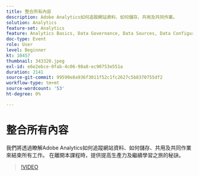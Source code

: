 ```yaml
---
title: 整合所有內容
description: Adobe Analytics如何追蹤網站資料、如何儲存、共用及共同作業。
solution: Analytics
feature-set: Analytics
feature: Analytics Basics, Data Governance, Data Sources, Data Configuration and Collection
doc-type: Event
role: User
level: Beginner
kt: 10457
thumbnail: 343320.jpeg
exl-id: e6e2ebce-0fab-4c06-98a8-ec90753e551a
duration: 2141
source-git-commit: 99590e8a936f3011f52c1fc2627c5b8370755df2
workflow-type: tm+mt
source-wordcount: '53'
ht-degree: 0%

---
```


# 整合所有內容

我們將透過瞭解Adobe Analytics如何追蹤網站資料、如何儲存、共用及共同作業來結束所有工作。 在離開本課程時，提供提高生產力及繼續學習之旅的秘訣。

>[!VIDEO](https://video.tv.adobe.com/v/343320/?quality=12&learn=on)
